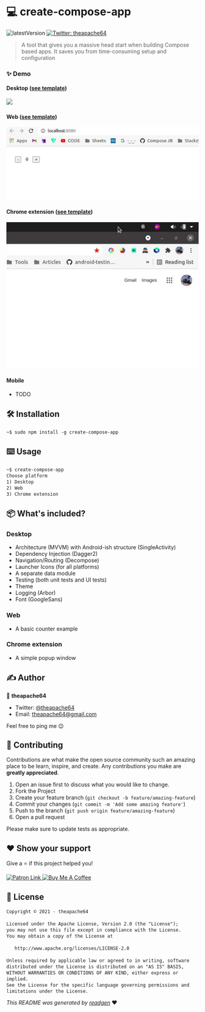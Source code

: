 # 💻 create-compose-app

![latestVersion](https://img.shields.io/github/v/release/theapache64/create-compose-app)
<a href="https://twitter.com/theapache64" target="_blank">
<img alt="Twitter: theapache64" src="https://img.shields.io/twitter/follow/theapache64.svg?style=social" />
</a>

> A tool that gives you a massive head start when building Compose based apps. It saves you from time-consuming setup and configuration

### ✨ Demo

#### Desktop ([see template](https://github.com/theapache64/compose-desktop-template))

![](demo_desktop.gif)

#### Web  ([see template](https://github.com/theapache64/compose-web-template))

![](demo_web.gif)

#### Chrome extension ([see template](https://github.com/theapache64/compose-chrome-extension-template))

![](demo_chrome.gif)

#### Mobile

- TODO

## 🛠 Installation

```shell
~$ sudo npm install -g create-compose-app
```

## ⌨️ Usage

```shell script
~$ create-compose-app
Choose platform
1) Desktop
2) Web
3) Chrome extension
```

## 📦 What's included?

### Desktop

- Architecture (MVVM) with Android-ish structure (SingleActivity)
- Dependency Injection (Dagger2)
- Navigation/Routing (Decompose)
- Launcher Icons (for all platforms)
- A separate data module
- Testing (both unit tests and UI tests)
- Theme
- Logging (Arbor)
- Font (GoogleSans)

### Web

- A basic counter example

### Chrome extension

- A simple popup window

## ✍️ Author

👤 **theapache64**

* Twitter: <a href="https://twitter.com/theapache64" target="_blank">@theapache64</a>
* Email: theapache64@gmail.com

Feel free to ping me 😉

## 🤝 Contributing

Contributions are what make the open source community such an amazing place to be learn, inspire, and create. Any
contributions you make are **greatly appreciated**.

1. Open an issue first to discuss what you would like to change.
1. Fork the Project
1. Create your feature branch (`git checkout -b feature/amazing-feature`)
1. Commit your changes (`git commit -m 'Add some amazing feature'`)
1. Push to the branch (`git push origin feature/amazing-feature`)
1. Open a pull request

Please make sure to update tests as appropriate.

## ❤ Show your support

Give a ⭐️ if this project helped you!

<a href="https://www.patreon.com/theapache64">
  <img alt="Patron Link" src="https://c5.patreon.com/external/logo/become_a_patron_button@2x.png" width="160"/>
</a>

<a href="https://www.buymeacoffee.com/theapache64" target="_blank">
    <img src="https://cdn.buymeacoffee.com/buttons/v2/default-yellow.png" alt="Buy Me A Coffee" width="160">
</a>

## 📝 License

```
Copyright © 2021 - theapache64

Licensed under the Apache License, Version 2.0 (the "License");
you may not use this file except in compliance with the License.
You may obtain a copy of the License at

   http://www.apache.org/licenses/LICENSE-2.0

Unless required by applicable law or agreed to in writing, software
distributed under the License is distributed on an "AS IS" BASIS,
WITHOUT WARRANTIES OR CONDITIONS OF ANY KIND, either express or implied.
See the License for the specific language governing permissions and
limitations under the License.
```

_This README was generated by [readgen](https://github.com/theapache64/readgen)_ ❤